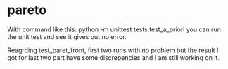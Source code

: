 # pareto

With command like this: python -m unittest tests.test_a_priori
you can run the unit test and see it gives out no error.

Reagrding test_paret_front, first two runs with no problem but the result I got for last two part have some discrepencies and I am still working on it.
